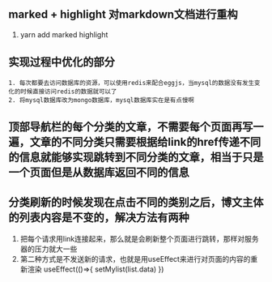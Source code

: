 ## marked + highlight 对markdown文档进行重构 
1. yarn add marked highlight

## 实现过程中优化的部分
    1. 每次都要去访问数据库的资源，可以使用redis来配合eggjs，当mysql的数据没有发生变化的时候直接访问redis的数据就可以了
    2. 将mysql数据库改为mongo数据库，mysql数据库实在是有点慢啊


## 顶部导航栏的每个分类的文章，不需要每个页面再写一遍，文章的不同分类只需要根据给link的href传递不同的信息就能够实现跳转到不同分类的文章，相当于只是一个页面但是从数据库返回不同的信息


## 分类刷新的时候发现在点击不同的类别之后，博文主体的列表内容是不变的，解决方法有两种
1. 把每个请求用link连接起来，那么就是会刷新整个页面进行跳转，那样对服务器的压力就大一些
2. 第二种方式是不发送新的请求，也就是用useEffect来进行对页面的内容的重新渲染
   useEffect(()=>{
        setMylist(list.data)
   })
